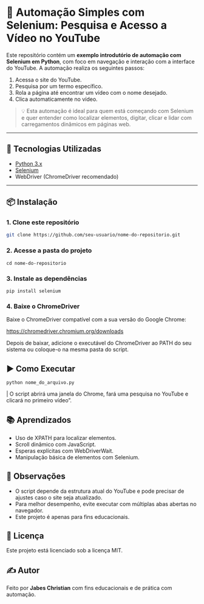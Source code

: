 # 🎯 Automação Simples com Selenium: Pesquisa e Acesso a Vídeo no YouTube

Este repositório contém um **exemplo introdutório de automação com Selenium em Python**, com foco em navegação e interação com a interface do YouTube. A automação realiza os seguintes passos:

1. Acessa o site do YouTube.
2. Pesquisa por um termo específico.
3. Rola a página até encontrar um vídeo com o nome desejado.
4. Clica automaticamente no vídeo.

> 💡 Esta automação é ideal para quem está começando com Selenium e quer entender como localizar elementos, digitar, clicar e lidar com carregamentos dinâmicos em páginas web.

---

## 🚀 Tecnologias Utilizadas

- [Python 3.x](https://www.python.org/)
- [Selenium](https://pypi.org/project/selenium/)
- WebDriver (ChromeDriver recomendado)

---

## 📦 Instalação

### 1. Clone este repositório

```bash
git clone https://github.com/seu-usuario/nome-do-repositorio.git
```

### 2. Acesse a pasta do projeto

```
cd nome-do-repositorio
```

### 3. Instale as dependências

```
pip install selenium

```
### 4. Baixe o ChromeDriver

Baixe o ChromeDriver compatível com a sua versão do Google Chrome:

https://chromedriver.chromium.org/downloads

Depois de baixar, adicione o executável do ChromeDriver ao PATH do seu sistema ou coloque-o na mesma pasta do script.

## ▶️ Como Executar

```
python nome_do_arquivo.py
```
| O script abrirá uma janela do Chrome, fará uma pesquisa no YouTube e clicará no primeiro vídeo”.

## 📚 Aprendizados

- Uso de XPATH para localizar elementos.
- Scroll dinâmico com JavaScript.
- Esperas explícitas com WebDriverWait.
- Manipulação básica de elementos com Selenium.

## 📌 Observações

- O script depende da estrutura atual do YouTube e pode precisar de ajustes caso o site seja atualizado.
- Para melhor desempenho, evite executar com múltiplas abas abertas no navegador.
- Este projeto é apenas para fins educacionais.

## 📄 Licença
Este projeto está licenciado sob a licença MIT.

## ✍️ Autor
Feito por **Jabes Christian** com fins educacionais e de prática com automação.
